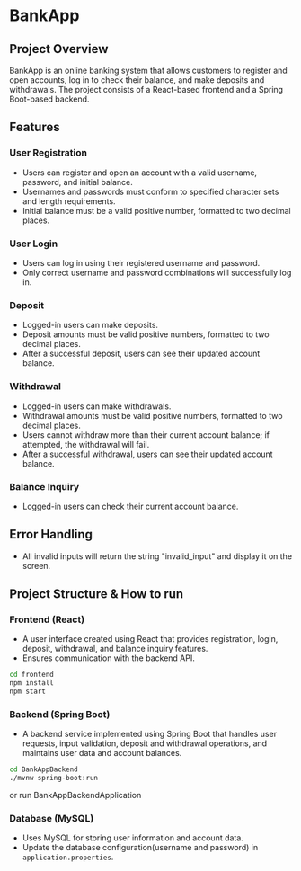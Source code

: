 # BankApp

## Project Overview

BankApp is an online banking system that allows customers to register and open accounts, log in to check their balance, and make deposits and withdrawals. The project consists of a React-based frontend and a Spring Boot-based backend.

## Features

### User Registration

- Users can register and open an account with a valid username, password, and initial balance.
- Usernames and passwords must conform to specified character sets and length requirements.
- Initial balance must be a valid positive number, formatted to two decimal places.

### User Login

- Users can log in using their registered username and password.
- Only correct username and password combinations will successfully log in.

### Deposit

- Logged-in users can make deposits.
- Deposit amounts must be valid positive numbers, formatted to two decimal places.
- After a successful deposit, users can see their updated account balance.

### Withdrawal

- Logged-in users can make withdrawals.
- Withdrawal amounts must be valid positive numbers, formatted to two decimal places.
- Users cannot withdraw more than their current account balance; if attempted, the withdrawal will fail.
- After a successful withdrawal, users can see their updated account balance.

### Balance Inquiry

- Logged-in users can check their current account balance.



## Error Handling

- All invalid inputs will return the string "invalid_input" and display it on the screen.

## Project Structure & How to run

### Frontend (React)

- A user interface created using React that provides registration, login, deposit, withdrawal, and balance inquiry features.
- Ensures communication with the backend API.
```bash
cd frontend
npm install
npm start
```

### Backend (Spring Boot)

- A backend service implemented using Spring Boot that handles user requests, input validation, deposit and withdrawal operations, and maintains user data and account balances.
```bash
cd BankAppBackend
./mvnw spring-boot:run
```
or run BankAppBackendApplication

### Database (MySQL)
- Uses MySQL for storing user information and account data.
- Update the database configuration(username and password) in `application.properties`.